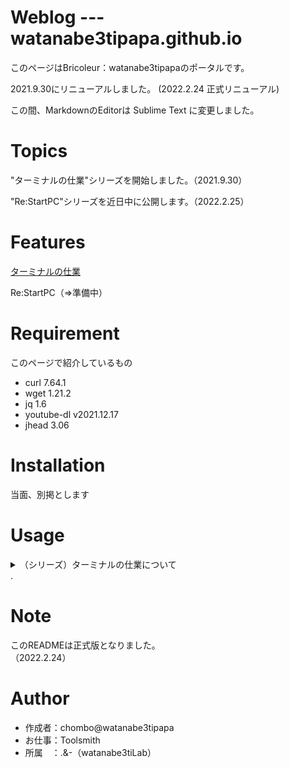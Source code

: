 # Weblog --- watanabe3tipapa.github.io
 
このページはBricoleur：watanabe3tipapaのポータルです。

2021.9.30にリニューアルしました。 (2022.2.24 正式リニューアル)

 
この間、MarkdownのEditorは Sublime Text に変更しました。

# Topics

"ターミナルの仕業"シリーズを開始しました。（2021.9.30）  

"Re:StartPC"シリーズを近日中に公開します。（2022.2.25）  


# Features
 
[ターミナルの仕業](HowtoexecutefromTerminal.md)  

Re:StartPC（=>準備中）
# Requirement
このページで紹介しているもの
 
* curl 7.64.1
* wget 1.21.2
* jq 1.6
* youtube-dl v2021.12.17
* jhead 3.06
 
# Installation
 
当面、別掲とします
# Usage

<details><summary>（シリーズ）ターミナルの仕業について</summary>

001回は、とりあえずターミナルで何かをやってみたい人向けの紹介となっていますので悪しからず。  

002回は、ちょいと長めのコマンドです。  

003回は、いまさらですが、MP3生成という内容になっています。  

004回は、コマンドライン上でJPEGファイルのEXIF情報を削除する方法です。


</details> .   

# Note
 
このREADMEは正式版となりました。  
（2022.2.24）
 
# Author
 
* 作成者：chombo@watanabe3tipapa
* お仕事：Toolsmith
* 所属　：.&-（watanabe3tiLab）  
